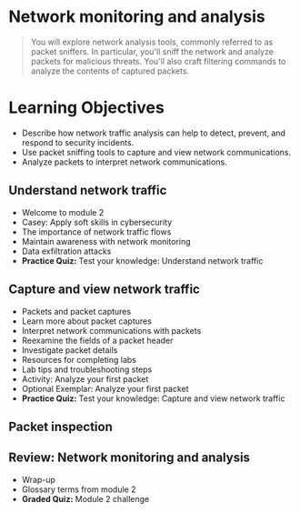# Network monitoring and analysis
> You will explore network analysis tools, commonly referred to as packet sniffers. In particular, you'll sniff the network and analyze packets for malicious threats. You'll also craft filtering commands to analyze the contents of captured packets.
# Learning Objectives
- Describe how network traffic analysis can help to detect, prevent, and respond to security incidents.
- Use packet sniffing tools to capture and view network communications.
- Analyze packets to interpret network communications.

## Understand network traffic
- Welcome to module 2
- Casey: Apply soft skills in cybersecurity
- The importance of network traffic flows
- Maintain awareness with network monitoring
- Data exfiltration attacks
- **Practice Quiz:** Test your knowledge: Understand network traffic
## Capture and view network traffic
- Packets and packet captures
- Learn more about packet captures
- Interpret network communications with packets
- Reexamine the fields of a packet header
- Investigate packet details
- Resources for completing labs
- Lab tips and troubleshooting steps
- Activity: Analyze your first packet
- Optional Exemplar: Analyze your first packet
- **Practice Quiz:** Test your knowledge: Capture and view network traffic
## Packet inspection
## Review: Network monitoring and analysis
- Wrap-up
- Glossary terms from module 2
- **Graded Quiz:** Module 2 challenge
